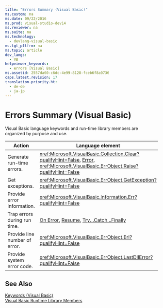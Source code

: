 ```yaml
---
title: "Errors Summary (Visual Basic)"
ms.custom: na
ms.date: 09/22/2016
ms.prod: visual-studio-dev14
ms.reviewer: na
ms.suite: na
ms.technology: 
  - devlang-visual-basic
ms.tgt_pltfrm: na
ms.topic: article
dev_langs: 
  - VB
helpviewer_keywords: 
  - errors [Visual Basic]
ms.assetid: 2557da60-c6dc-4e99-8128-fceb6f8a0736
caps.latest.revision: 17
translation.priority.ht: 
  - de-de
  - ja-jp
---
```

# Errors Summary (Visual Basic)
Visual Basic language keywords and run-time library members are organized by purpose and use.  
  
|Action|Language element|  
|------------|----------------------|  
|Generate run-time errors.|<xref:Microsoft.VisualBasic.Collection.Clear?qualifyHint=False>, [Error](../vs140/error-statement.md), <xref:Microsoft.VisualBasic.ErrObject.Raise?qualifyHint=False>|  
|Get exceptions.|<xref:Microsoft.VisualBasic.ErrObject.GetException?qualifyHint=False>|  
|Provide error information.|<xref:Microsoft.VisualBasic.Information.Err?qualifyHint=False>|  
|Trap errors during run time.|[On Error](../vs140/on-error-statement--visual-basic-.md), [Resume](../vs140/resume-statement.md), [Try...Catch...Finally](../vs140/try...catch...finally-statement--visual-basic-.md)|  
|Provide line number of error.|<xref:Microsoft.VisualBasic.ErrObject.Erl?qualifyHint=False>|  
|Provide system error code.|<xref:Microsoft.VisualBasic.ErrObject.LastDllError?qualifyHint=False>|  
  
## See Also  
 [Keywords (Visual Basic)](../vs140/keywords--visual-basic-.md)   
 [Visual Basic Runtime Library Members](../vs140/visual-basic-runtime-library-members.md)